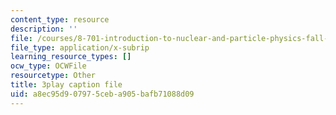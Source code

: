 ```yaml
---
content_type: resource
description: ''
file: /courses/8-701-introduction-to-nuclear-and-particle-physics-fall-2020/a8ec95d907975ceba905bafb71088d09_jC96H8qT3DQ.vtt
file_type: application/x-subrip
learning_resource_types: []
ocw_type: OCWFile
resourcetype: Other
title: 3play caption file
uid: a8ec95d9-0797-5ceb-a905-bafb71088d09
---
```

